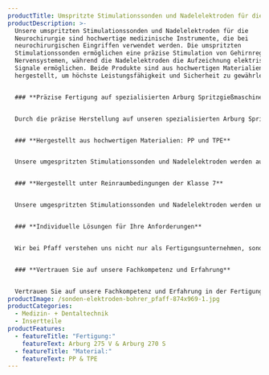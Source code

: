 ```yaml
---
productTitle: Umspritzte Stimulationssonden und Nadelelektroden für die Neurochirurgie
productDescription: >-
  Unsere umspritzten Stimulationssonden und Nadelelektroden für die
  Neurochirurgie sind hochwertige medizinische Instrumente, die bei
  neurochirurgischen Eingriffen verwendet werden. Die umspritzten
  Stimulationssonden ermöglichen eine präzise Stimulation von Gehirnregionen und
  Nervensystemen, während die Nadelelektroden die Aufzeichnung elektrischer
  Signale ermöglichen. Beide Produkte sind aus hochwertigen Materialien
  hergestellt, um höchste Leistungsfähigkeit und Sicherheit zu gewährleisten.


  ### **Präzise Fertigung auf spezialisierten Arburg Spritzgießmaschinen**


  Durch die präzise Herstellung auf unseren spezialisierten Arburg Spritzgießmaschinen, der Arburg 275 V und der Arburg 270 S, gewährleisten wir eine zuverlässige Funktionalität und eine exakte Ausführung der Stimulationssonden und Nadelelektroden. Die Instrumente sind auf die hohen Anforderungen in der Neurochirurgie abgestimmt und ermöglichen den Neurochirurgen präzise Untersuchungen und gezielte Therapien.


  ### **Hergestellt aus hochwertigen Materialien: PP und TPE**


  Unsere umgespritzten Stimulationssonden und Nadelelektroden werden aus hochwertigen Materialien, Polypropylen (PP) und thermoplastischem Elastomer (TPE), hergestellt, um höchste Präzision und optimale Funktionalität zu gewährleisten. PP bietet eine ausgezeichnete chemische Beständigkeit und Festigkeit, während TPE eine hohe Elastizität und Flexibilität aufweist. Beide Materialien erfüllen medizinische Standards und bieten eine sichere und einfache Handhabung.


  ### **Hergestellt unter Reinraumbedingungen der Klasse 7**


  Unsere umgespritzten Stimulationssonden und Nadelelektroden werden unter strengen Reinraumbedingungen der Klasse 7 hergestellt, um höchste Sauberkeit und Hygiene zu gewährleisten. Dies ist besonders wichtig, da diese Instrumente bei sensiblen neurochirurgischen Eingriffen zum Einsatz kommen.


  ### **Individuelle Lösungen für Ihre Anforderungen**


  Wir bei Pfaff verstehen uns nicht nur als Fertigungsunternehmen, sondern auch als Partner unserer Kunden. Gemeinsam entwickeln wir maßgeschneiderte Lösungen, die den spezifischen Anforderungen und Bedürfnissen unserer Kunden gerecht werden. Ihre Zufriedenheit ist unser Antrieb.


  ### **Vertrauen Sie auf unsere Fachkompetenz und Erfahrung**


  Vertrauen Sie auf unsere Fachkompetenz und Erfahrung in der Fertigung von umgespritzten Stimulationssonden und Nadelelektroden für die Neurochirurgie. Unsere Präzision und Innovationskraft machen uns zu einem verlässlichen Partner für lebenswichtige Anwendungen in der Medizin und Dentaltechnik. Mit diesen Instrumenten können Neurochirurgen präzise Untersuchungen durchführen und gezielte Therapien entwickeln, um die Gesundheit und Lebensqualität ihrer Patienten zu verbessern.
productImage: /sonden-elektroden-bohrer_pfaff-874x969-1.jpg
productCategories:
  - Medizin- + Dentaltechnik
  - Insertteile
productFeatures:
  - featureTitle: "Fertigung:"
    featureText: Arburg 275 V & Arburg 270 S
  - featureTitle: "Material:"
    featureText: P﻿P & TPE
---
```

